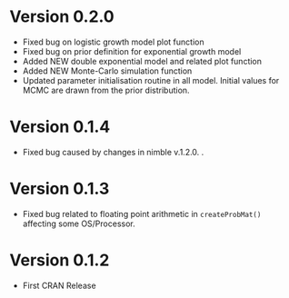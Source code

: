 # Version 0.2.0
 * Fixed bug on logistic growth model plot function
 * Fixed bug on prior definition for exponential growth model
 * Added NEW double exponential model and related plot function
 * Added NEW Monte-Carlo simulation function
 * Updated parameter initialisation routine in all model. Initial values for MCMC are drawn from the prior distribution.

# Version 0.1.4
 - Fixed bug caused by changes in nimble v.1.2.0.
.
# Version 0.1.3
 - Fixed bug related to floating point arithmetic in `createProbMat()` affecting some OS/Processor.

# Version 0.1.2
 - First CRAN Release
